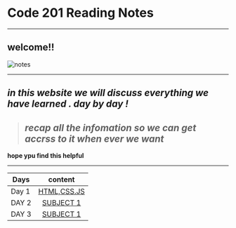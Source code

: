 # Code 201 Reading Notes
______________________________________________________

## welcome!!

![notes](https://encrypted-tbn0.gstatic.com/images?q=tbn:ANd9GcRPiIVLX4D-nQosfGkcvc8k-IDtp5vSvbuCPw&usqp=CAU)

______________________________________________________________

   ## <p> *in this website we will discuss everything we have learned . day by day !*
   > ## *recap all the infomation so we can get accrss to it when ever we want*  
   **hope ypu find this helpful** </p>

________________________________________________________________


 

| **Days**   |  **content**  |  
|------------|:-------------:|
|   Day 1    | [ HTML,CSS.JS ](https://ramayaser66.github.io/Code-201-Reading-Notes/class-01)| 
|   DAY 2    | [ SUBJECT 1]()| 
|   DAY 3    | [ SUBJECT 1]()|  
